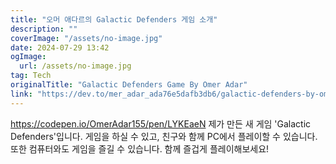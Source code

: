 ```yaml
---
title: "오머 애다르의 Galactic Defenders 게임 소개"
description: ""
coverImage: "/assets/no-image.jpg"
date: 2024-07-29 13:42
ogImage: 
  url: /assets/no-image.jpg
tag: Tech
originalTitle: "Galactic Defenders Game By Omer Adar"
link: "https://dev.to/mer_adar_ada76e5dafb3db6/galactic-defenders-by-omer-adar-20kc"
---
```



https://codepen.io/OmerAdar155/pen/LYKEaeN
제가 만든 새 게임 'Galactic Defenders'입니다. 게임을 하실 수 있고, 친구와 함께 PC에서 플레이할 수 있습니다. 또한 컴퓨터와도 게임을 즐길 수 있습니다. 함께 즐겁게 플레이해보세요!